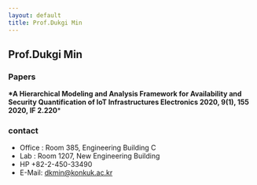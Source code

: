 ```yaml
---
layout: default
title: Prof.Dukgi Min
---
```


## Prof.Dukgi Min

### Papers
__*A Hierarchical Modeling and Analysis Framework for Availability and Security Quantification of IoT Infrastructures Electronics 2020, 9(1), 155 2020, IF 2.220__*


### contact
* Office : Room 385, Engineering Building C
* Lab : Room 1207, New Engineering Building
* HP +82-2-450-33490 
* E-Mail: dkmin@konkuk.ac.kr
